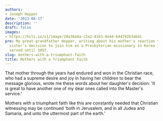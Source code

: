 ```yaml
---
authors:
- Joseph Hopper
date: '2013-08-17'
description: ''
draft: false
images:
- https://hcti.io/v1/image/20a36a4a-c2a2-41b3-8e44-644792b3abd1
pre: My great-grandfather Hopper, writing about his mother's reaction to his only
  sister's decision to join him as a Presbyterian missionary in Korea in 1922. She
  served until 1957.
slug: mothers-with-a-triumphant-faith
title: Mothers with a Triumphant Faith
---
```


That mother through the years had endured and won in the Christian race, who had a supreme desire and joy in having her children to bear the message glorious, wrote me these words about her daughter's decision: 'It is great to have another one of my dear ones called into the Master's service.'

Mothers with a triumphant faith like this are constantly needed that Christian witnessing may be continued 'both in Jerusalem, and in all Judea and Samaria, and unto the uttermost part of the earth.'